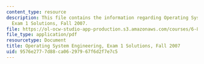 ```yaml
---
content_type: resource
description: This file contains the information regarding Operating System Engineering,
  Exam 1 Solutions, Fall 2007.
file: https://ol-ocw-studio-app-production.s3.amazonaws.com/courses/6-828-operating-system-engineering-fall-2012/9576e2777d88ca06297967f6d2f7e7c5_MIT6_828F12_q07_1_sol.pdf
file_type: application/pdf
resourcetype: Document
title: Operating System Engineering, Exam 1 Solutions, Fall 2007
uid: 9576e277-7d88-ca06-2979-67f6d2f7e7c5
---
```

